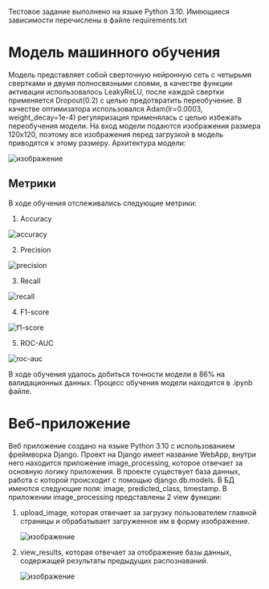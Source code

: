 Тестовое задание выполнено на языке Python 3.10. Имеющиеся зависимости перечислены в файле requirements.txt 
# Модель машинного обучения
Модель представляет собой сверточную нейронную сеть с четырьмя свертками и двумя полносвязными слоями, в качестве функции активации использовалось LeakyReLU, после каждой свертки применяется Dropout(0.2) с целью предотвратить
переобучение. В качестве оптимизатора использовался Adam(lr=0.0003, weight_decay=1e-4) регуляризация применялась с целью избежать переобучения модели. На вход модели 
подаются изображения размера 120x120, поэтому все изображения перед загрузкой в модель приводятся к этому размеру.
Архитектура модели:

![изображение](https://github.com/SagatdinovEmil/XPage-Test/assets/37271603/93f68648-b40f-4239-93f0-7e187e67ed03)
## Метрики
В ходе обучения отслеживались следующие метрики:
1) Accuracy
   
![accuracy](https://github.com/SagatdinovEmil/XPage-Test/assets/37271603/a07fbf76-81e7-4cdf-a571-bb5269da17db)

2) Precision

![precision](https://github.com/SagatdinovEmil/XPage-Test/assets/37271603/71637474-91de-40a8-a18b-d1bf8be4745d)


3) Recall

![recall](https://github.com/SagatdinovEmil/XPage-Test/assets/37271603/fa691e31-20a9-4c7f-9ca4-d1861f2b3cfc)


4) F1-score

![f1-score](https://github.com/SagatdinovEmil/XPage-Test/assets/37271603/88ee18ac-5857-4b59-a34d-ca5bdead2757)


5) ROC-AUC

![roc-auc](https://github.com/SagatdinovEmil/XPage-Test/assets/37271603/ae761d81-2ec9-4b61-8f2a-67495bb3f729)

В ходе обучения удалось добиться точности модели в 86% на валидационных данных.
Процесс обучения модели находится в .ipynb файле.
# Веб-приложение
Веб приложение создано на языке Python 3.10 с использованием фреймворка Django.
Проект на Django имеет название WebApp, внутри него находится приложение image_processing, которое отвечает за основную логику приложения.
В проекте существует база данных, работа с которой происходит с помощью django.db.models. В БД имеются следующие поля: image, predicted_class, timestamp.
В приложении image_processing представлены 2 view функции: 
1) upload_image, которая отвечает за загрузку пользователем главной страницы и обрабатывает загруженное им в форму изображение.
   
   ![изображение](https://github.com/SagatdinovEmil/XPage-Test/assets/37271603/de0e16e7-8e6c-4638-a39d-98264785e633)
2) view_results, которая отвечает за отображение базы данных, содержащей результаты предыдущих распознаваний.

   ![изображение](https://github.com/SagatdinovEmil/XPage-Test/assets/37271603/8061086c-1319-4260-89c5-03bf8435228a)
